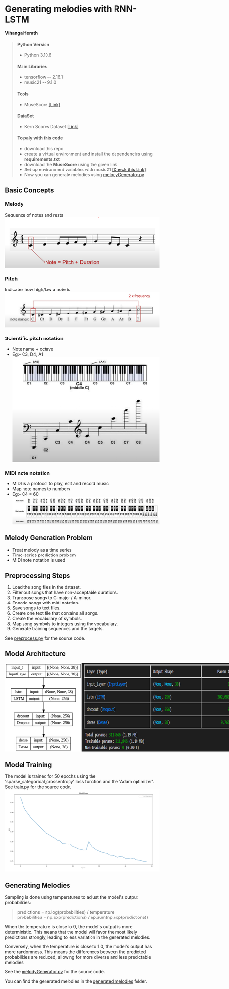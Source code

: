 # Generating melodies with RNN-LSTM
__Vihanga Herath__

> #### Python Version
> - Python 3.10.6
> #### Main Libraries
> - tensorflow -- 2.16.1
> - music21 -- 9.1.0
> #### Tools
> - MuseScore [[Link]](https://musescore.org/en)
> #### DataSet
> - Kern Scores Dataset [[Link]](https://kern.humdrum.org/cgi-bin/browse?l=essen%2Feuropa%2Fdeutschl)
> #### To paly with this code
> - download this repo
> - create a virtual environment and install the dependencies using __requirements.txt__
> - download the __MuseScore__ using the given link
> - Set up environment variables with music21 [[Check this Link]](https://web.mit.edu/music21/doc/moduleReference/moduleEnvironment.html)
> - Now you can generate melodies using [melodyGenerator.py](melodyGenerator.py)


## Basic Concepts

### Melody
Sequence of notes and rests
![image_001](<images/01_melody.png>)

### Pitch
Indicates how high/low a note is
![image_002](<images/02_pitch.png>)

### Scientific pitch notation
- Note name + octave
- Eg:- C3, D4, A1
![image_003](<images/03_scientific_pitch_notation.png>)

### MIDI note notation
- MIDI is a protocol to play, edit and record music
- Map note names to numbers
- Eg:- C4 = 60
![image_004](<images/04_MIDI_note_notation.png>)

## Melody Generation Problem
- Treat melody as a time series
- Time-series prediction problem
- MIDI note notation is used

## Preprocessing Steps
1. Load the song files in the dataset.
2. Filter out songs that have non-acceptable durations.
3. Transpose songs to C-major / A-minor.
4. Encode songs with midi notation.
5. Save songs to text files.
6. Create one text file that contains all songs.
7. Create the vocabulary of symbols.
8. Map song symbols to integers using the vocabulary.
9. Generate training sequences and the targets.

See [preprocess.py](preprocess.py) for the source code.

##  Model Architecture
<div style="display: flex; justify-content: space-around;">
    <img src="images\05_model_architecture.png" alt="05_model_architecture" width="250"/>
    <img src="images\06_model_summary.png" alt="06_model_summary" width="600"/>
</div>

## Model Training
The model is trained for 50 epochs using the 'sparse_categorical_crossentropy' loss function and the 'Adam optimizer'.  
See [train.py](train.py) for the source code.
![image_007](<images\07_loss curve.png>)

## Generating Melodies

Sampling is done using temperatures to adjust the model's output probabilities:

> predictions = np.log(probabilities) / temperature    
>probabilities = np.exp(predictions) / np.sum(np.exp(predictions))  

When the temperature is close to 0, the model's output is more deterministic. This means that the model will favor the most likely predictions strongly, leading to less variation in the generated melodies.

Conversely, when the temperature is close to 1.0, the model's output has more randomness. This means the differences between the predicted probabilities are reduced, allowing for more diverse and less predictable melodies.  

See the [melodyGenerator.py](melodyGenerator.py) for the source code.

You can find the generated melodies in the [generated melodies](generated%20melodies) folder.
